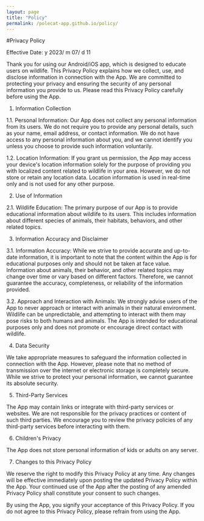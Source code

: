 ```yaml
---
layout: page
title: "Policy"
permalink: /polecat-app.github.io/policy/
---
```


#Privacy Policy

Effective Date: y 2023/ m 07/ d 11

Thank you for using our Android/iOS app, which is designed to educate users on wildlife. This Privacy Policy explains how we collect, use, and disclose information in connection with the App. We are committed to protecting your privacy and ensuring the security of any personal information you provide to us. Please read this Privacy Policy carefully before using the App.

1. Information Collection

1.1. Personal Information: Our App does not collect any personal information from its users. We do not require you to provide any personal details, such as your name, email address, or contact information. We do not have access to any personal information about you, and we cannot identify you unless you choose to provide such information voluntarily.

1.2. Location Information: If you grant us permission, the App may access your device's location information solely for the purpose of providing you with localized content related to wildlife in your area. However, we do not store or retain any location data. Location information is used in real-time only and is not used for any other purpose.

2. Use of Information

2.1. Wildlife Education: The primary purpose of our App is to provide educational information about wildlife to its users. This includes information about different species of animals, their habitats, behaviors, and other related topics.

3. Information Accuracy and Disclaimer

3.1. Information Accuracy: While we strive to provide accurate and up-to-date information, it is important to note that the content within the App is for educational purposes only and should not be taken at face value. Information about animals, their behavior, and other related topics may change over time or vary based on different factors. Therefore, we cannot guarantee the accuracy, completeness, or reliability of the information provided.

3.2. Approach and Interaction with Animals: We strongly advise users of the App to never approach or interact with animals in their natural environment. Wildlife can be unpredictable, and attempting to interact with them may pose risks to both humans and animals. The App is intended for educational purposes only and does not promote or encourage direct contact with wildlife.

4. Data Security

We take appropriate measures to safeguard the information collected in connection with the App. However, please note that no method of transmission over the internet or electronic storage is completely secure. While we strive to protect your personal information, we cannot guarantee its absolute security.

5. Third-Party Services

The App may contain links or integrate with third-party services or websites. We are not responsible for the privacy practices or content of such third parties. We encourage you to review the privacy policies of any third-party services before interacting with them.

6. Children's Privacy

The App does not store personal information of kids or adults on any server.

7. Changes to this Privacy Policy

We reserve the right to modify this Privacy Policy at any time. Any changes will be effective immediately upon posting the updated Privacy Policy within the App. Your continued use of the App after the posting of any amended Privacy Policy shall constitute your consent to such changes.

By using the App, you signify your acceptance of this Privacy Policy. If you do not agree to this Privacy Policy, please refrain from using the App.
